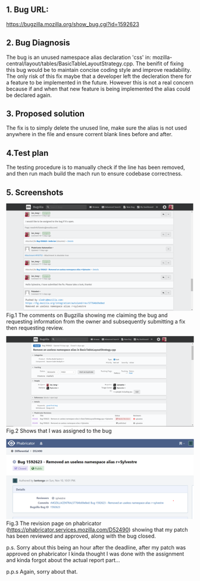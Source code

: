 ## 1. Bug URL:
https://bugzilla.mozilla.org/show_bug.cgi?id=1592623

## 2. Bug Diagnosis
The bug is an unused namespace alias declaration 'css' in: mozilla-central/layout/tables/BasicTableLayoutStrategy.cpp. 
The benifit of fixing this bug would be to maintain concise coding style and improve readability. The only risk of this fix maybe that a 
developer left the decleration there for a feature to be implemented in the future. However this is not a real concern because if and when 
that new feature is being implemented the alias could be declared again.

## 3. Proposed solution
The fix is to simply delete the unused line, make sure the alias is not used anywhere in the file and ensure corrent blank lines 
before and after. 

## 4.Test plan
The testing procedure is to manually check if the line has been removed, and then run mach build the mach run to ensure codebase correctness.

## 5. Screenshots
![alt text](finished.png)
Fig.1 The comments on Bugzilla showing me claiming the bug and requesting information from the owner and subsequently submitting a fix then requesting review. 

![alt text](finished2.PNG)
Fig.2 Shows that I was assigned to the bug

![alt text](finished3.PNG)
Fig.3 The revision page on phabricator (https://phabricator.services.mozilla.com/D52490) showing that my patch has been reviewed and approved, along with the bug closed.

p.s. Sorry about this being an hour after the deadline, after my patch was approved on phabricator I kinda thought I was done with the assignment and kinda forgot about the actual report part... 

p.p.s Again, sorry about that.
